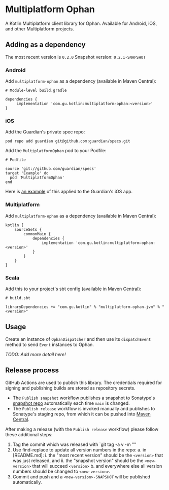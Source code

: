 # Multiplatform Ophan

A Kotlin Multiplatform client library for Ophan. Available for Android, iOS, and other Multiplatform projects.

## Adding as a dependency

The most recent version is `0.2.0`
Snapshot version: `0.2.1-SNAPSHOT`

### Android
    
Add `multiplatform-ophan` as a dependency (available in Maven Central):

    # Module-level build.gradle
    
    dependencies {
         implementation 'com.gu.kotlin:multiplatform-ophan:<version>'
    }


    
### iOS

Add the Guardian's private spec repo:

    pod repo add guardian git@github.com:guardian/specs.git
    
Add the `MultiplatformOphan` pod to your Podfile:

    # Podfile
    
    source 'git://github.com/guardian/specs'
    target 'Example' do
      pod 'MultiplatformOphan'
    end
    
Here is [an example](https://github.com/guardian/ios-live/commit/465d98846b37a3d2943d6c516d42c6b296e3fb7e) of this applied to the Guardian's iOS app.

### Multiplatform

Add `multiplatform-ophan` as a dependency (available in Maven Central):

    kotlin {
        sourceSets {
            commonMain {
                dependencies {
                    implementation 'com.gu.kotlin:multiplatform-ophan:<version>'
                }
            }
        }
    }

### Scala

Add this to your project's sbt config (available in Maven Central):

    # build.sbt

    libraryDependencies += "com.gu.kotlin" % "multiplatform-ophan-jvm" % "<version>"
    
## Usage

Create an instance of `OphanDispatcher` and then use its `dispatchEvent` method to send `Event` instances to Ophan.

_TODO: Add more detail here!_

## Release process

GitHub Actions are used to publish this library. The credentials required for signing and publishing builds are stored
as repository secrets.

* The `Publish snapshot` workflow publishes a snapshot to Sonatype's
  [snapshot repo](https://oss.sonatype.org/content/repositories/snapshots/com/gu/kotlin/) automatically each time
  `main` is changed.
* The `Publish release` workflow is invoked manually and publishes to Sonatype's staging repo, from which it can be
  pushed into [Maven Central](https://search.maven.org/search?q=com.gu.kotlin).

After making a release (with the `Publish release` workflow) please follow these additional steps:

1. Tag the commit which was released with `git tag -a v<version> -m "<message>"
2. Use find-replace to update all version numbers in the repo:
   a. in [README.md]:
      i. the "most recent version" should be the `<version>` that was just released, and
      ii. the "snapshot version" should be the `<new-version>` that will succeed `<version>`
   b. and everywhere else all version numbers should be changed to `<new-version>`.
3. Commit and push and a `<new-version>-SNAPSHOT` will be published automatically. 